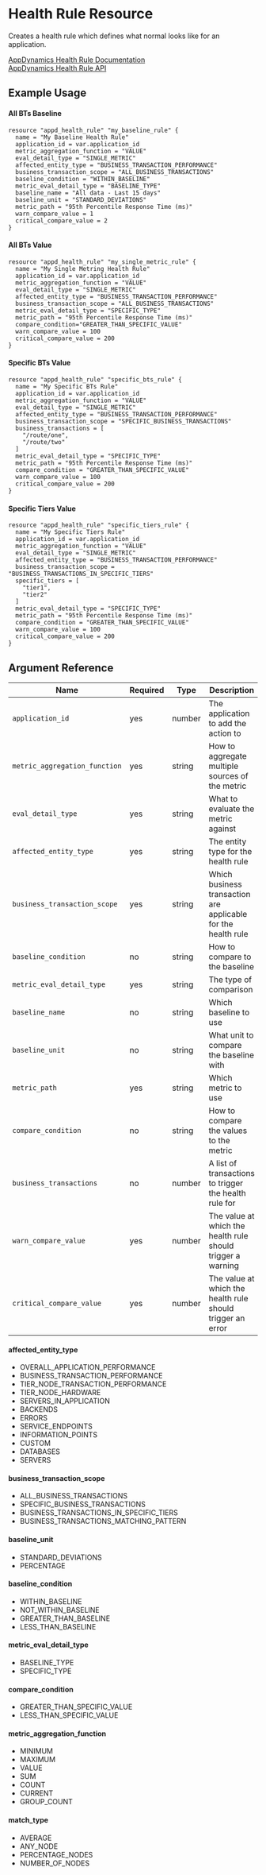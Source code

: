 # Health Rule Resource

Creates a health rule which defines what normal looks like for an application.

[AppDynamics Health Rule Documentation](https://docs.appdynamics.com/display/PRO45/Health+Rules)  
[AppDynamics Health Rule API](https://docs.appdynamics.com/display/PRO45/Health+Rule+API)

## Example Usage

#### All BTs Baseline 
```hcl
resource "appd_health_rule" "my_baseline_rule" {
  name = "My Baseline Health Rule"
  application_id = var.application_id
  metric_aggregation_function = "VALUE"
  eval_detail_type = "SINGLE_METRIC"
  affected_entity_type = "BUSINESS_TRANSACTION_PERFORMANCE"
  business_transaction_scope = "ALL_BUSINESS_TRANSACTIONS"
  baseline_condition = "WITHIN_BASELINE"
  metric_eval_detail_type = "BASELINE_TYPE"
  baseline_name = "All data - Last 15 days"
  baseline_unit = "STANDARD_DEVIATIONS"
  metric_path = "95th Percentile Response Time (ms)"
  warn_compare_value = 1
  critical_compare_value = 2
}
```

#### All BTs Value
```hcl
resource "appd_health_rule" "my_single_metric_rule" {
  name = "My Single Metring Health Rule"
  application_id = var.application_id
  metric_aggregation_function = "VALUE"
  eval_detail_type = "SINGLE_METRIC"
  affected_entity_type = "BUSINESS_TRANSACTION_PERFORMANCE"
  business_transaction_scope = "ALL_BUSINESS_TRANSACTIONS"
  metric_eval_detail_type = "SPECIFIC_TYPE"
  metric_path = "95th Percentile Response Time (ms)"
  compare_condition="GREATER_THAN_SPECIFIC_VALUE"
  warn_compare_value = 100
  critical_compare_value = 200
}
```

#### Specific BTs Value
```hcl
resource "appd_health_rule" "specific_bts_rule" {
  name = "My Specific BTs Rule"
  application_id = var.application_id
  metric_aggregation_function = "VALUE"
  eval_detail_type = "SINGLE_METRIC"
  affected_entity_type = "BUSINESS_TRANSACTION_PERFORMANCE"
  business_transaction_scope = "SPECIFIC_BUSINESS_TRANSACTIONS"
  business_transactions = [
    "/route/one",
    "/route/two"
  ]
  metric_eval_detail_type = "SPECIFIC_TYPE"
  metric_path = "95th Percentile Response Time (ms)"
  compare_condition = "GREATER_THAN_SPECIFIC_VALUE"
  warn_compare_value = 100
  critical_compare_value = 200
}
```

#### Specific Tiers Value
```hcl
resource "appd_health_rule" "specific_tiers_rule" {
  name = "My Specific Tiers Rule"
  application_id = var.application_id
  metric_aggregation_function = "VALUE"
  eval_detail_type = "SINGLE_METRIC"
  affected_entity_type = "BUSINESS_TRANSACTION_PERFORMANCE"
  business_transaction_scope = "BUSINESS_TRANSACTIONS_IN_SPECIFIC_TIERS"
  specific_tiers = [
    "tier1",
    "tier2"
  ]
  metric_eval_detail_type = "SPECIFIC_TYPE"
  metric_path = "95th Percentile Response Time (ms)"
  compare_condition = "GREATER_THAN_SPECIFIC_VALUE"
  warn_compare_value = 100
  critical_compare_value = 200
}
```

## Argument Reference

|Name|Required|Type|Description|Example|
|----|--------|----|-----------|-------|
|`application_id`|yes|number|The application to add the action to|`32423`|
|`metric_aggregation_function`|yes|string|How to aggregate multiple sources of the metric|`"VALUE"`|
|`eval_detail_type`|yes|string|What to evaluate the metric against|`"SINGLE_METRIC"`|
|`affected_entity_type`|yes|string|The entity type for the health rule|`"OVERALL_APPLICATION_PERFORMANCE"`|
|`business_transaction_scope`|yes|string|Which business transaction are applicable for the health rule|`"ALL_BUSINESS_TRANSACTIONS"`|
|`baseline_condition`|no|string|How to compare to the baseline|`"WITHIN_BASELINE"`|
|`metric_eval_detail_type`|yes|string|The type of comparison|`"BASELINE_TYPE"`|
|`baseline_name`|no|string|Which baseline to use|`"All data - Last 15 days"`|
|`baseline_unit`|no|string|What unit to compare the baseline with|`"PERCENTAGE"`|
|`metric_path`|yes|string|Which metric to use|`"95th Percentile Response Time (ms)"`|
|`compare_condition`|no|string|How to compare the values to the metric|`"GREATER_THAN_SPECIFIC_VALUE"`|
|`business_transactions`|no|number|A list of transactions to trigger the health rule for|`["/endpoint"]`|
|`warn_compare_value`|yes|number|The value at which the health rule should trigger a warning|`1`|
|`critical_compare_value`|yes|number|The value at which the health rule should trigger an error|`2`|


#### affected_entity_type
- OVERALL_APPLICATION_PERFORMANCE
- BUSINESS_TRANSACTION_PERFORMANCE
- TIER_NODE_TRANSACTION_PERFORMANCE
- TIER_NODE_HARDWARE
- SERVERS_IN_APPLICATION
- BACKENDS
- ERRORS
- SERVICE_ENDPOINTS
- INFORMATION_POINTS
- CUSTOM
- DATABASES
- SERVERS

#### business_transaction_scope
- ALL_BUSINESS_TRANSACTIONS
- SPECIFIC_BUSINESS_TRANSACTIONS
- BUSINESS_TRANSACTIONS_IN_SPECIFIC_TIERS
- BUSINESS_TRANSACTIONS_MATCHING_PATTERN

#### baseline_unit
- STANDARD_DEVIATIONS
- PERCENTAGE

#### baseline_condition
- WITHIN_BASELINE
- NOT_WITHIN_BASELINE
- GREATER_THAN_BASELINE
- LESS_THAN_BASELINE

#### metric_eval_detail_type
- BASELINE_TYPE
- SPECIFIC_TYPE

#### compare_condition
- GREATER_THAN_SPECIFIC_VALUE
- LESS_THAN_SPECIFIC_VALUE

#### metric_aggregation_function
- MINIMUM
- MAXIMUM
- VALUE
- SUM
- COUNT
- CURRENT
- GROUP_COUNT

#### match_type
- AVERAGE
- ANY_NODE
- PERCENTAGE_NODES
- NUMBER_OF_NODES
